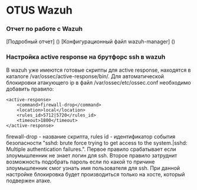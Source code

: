 # OTUS Wazuh

### Отчет по работе с Wazuh

[Подробный отчет] () 
[Конфигурационный файл wazuh-manager] ()
### Настройка active response на брутфорс ssh в wazuh
В wazuh уже имеются готовые скрипты для active response, находятся в каталоге /var/ossec/active-response/bin/. Для автоматической блокировки атакующего ip в файл /var/ossec/etc/ossec.conf необходимо добавить правило:
```shell
<active-response>
    <command>firewall-drop</command>
    <location>local</location>
    <rules_id>5712|5720</rules_id>
    <timeout>1800</timeout>
</active-response>
```
firewall-drop - название скрипта, rules id - идентификатор события безопасности "sshd: brute force trying to get access to the system.|sshd: Multiple authentication failures.". Первое правило срабатывает если злоумышленник не знает логин для ssh.  Второе правило затруднит возможность подобрать пароль если по какой то причине злоумышленник смог узнать имя пользователя для ssh. При данной настройке блокировка будет производиться только на хосте, который подвержен атаке.

